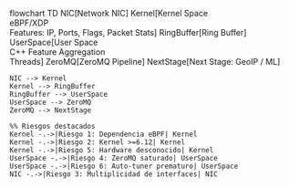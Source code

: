 flowchart TD
NIC[Network NIC]
Kernel[Kernel Space<br/>eBPF/XDP<br/>Features: IP, Ports, Flags, Packet Stats]
RingBuffer[Ring Buffer]
UserSpace[User Space<br/>C++ Feature Aggregation<br/>Threads]
ZeroMQ[ZeroMQ Pipeline]
NextStage[Next Stage: GeoIP / ML]

    NIC --> Kernel
    Kernel --> RingBuffer
    RingBuffer --> UserSpace
    UserSpace --> ZeroMQ
    ZeroMQ --> NextStage

    %% Riesgos destacados
    Kernel -.->|Riesgo 1: Dependencia eBPF| Kernel
    Kernel -.->|Riesgo 2: Kernel >=6.12| Kernel
    Kernel -.->|Riesgo 5: Hardware desconocido| Kernel
    UserSpace -.->|Riesgo 4: ZeroMQ saturado| UserSpace
    UserSpace -.->|Riesgo 6: Auto-tuner prematuro| UserSpace
    NIC -.->|Riesgo 3: Multiplicidad de interfaces| NIC
